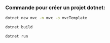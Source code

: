 ### Commande pour créer un projet dotnet:
```bash
dotnet new mvc -n mvc -o mvcTemplate
```


```bash
dotnet build
```

```bash
dotnet run
```
